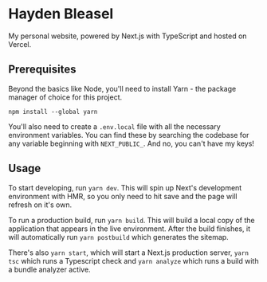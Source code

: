 # Hayden Bleasel

My personal website, powered by Next.js with TypeScript and hosted on Vercel.

## Prerequisites

Beyond the basics like Node, you'll need to install Yarn - the package manager of choice for this project.

```
npm install --global yarn
```

You'll also need to create a `.env.local` file with all the necessary environment variables. You can find these by searching the codebase for any variable beginning with `NEXT_PUBLIC_`. And no, you can't have my keys!

## Usage

To start developing, run `yarn dev`. This will spin up Next's development environment with HMR, so you only need to hit save and the page will refresh on it's own.

To run a production build, run `yarn build`. This will build a local copy of the application that appears in the live environment. After the build finishes, it will automatically run `yarn postbuild` which generates the sitemap.

There's also `yarn start`, which will start a Next.js production server, `yarn tsc` which runs a Typescript check and `yarn analyze` which runs a build with a bundle analyzer active.
